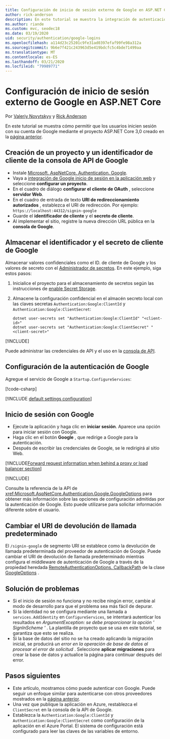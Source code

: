 ```yaml
---
title: Configuración de inicio de sesión externo de Google en ASP.NET Core
author: rick-anderson
description: En este tutorial se muestra la integración de autenticación de usuario de la cuenta de Google en una aplicación de ASP.NET Core existente.
ms.author: riande
ms.custom: mvc, seodec18
ms.date: 03/19/2020
uid: security/authentication/google-logins
ms.openlocfilehash: a114d23c25201c9fe31ad0397efaf99fe98a312a
ms.sourcegitcommit: 9b6e7f421c243963d5e419bdcfc5c4bde71499aa
ms.translationtype: MT
ms.contentlocale: es-ES
ms.lasthandoff: 03/21/2020
ms.locfileid: "79989771"
---
```

# <a name="google-external-login-setup-in-aspnet-core"></a>Configuración de inicio de sesión externo de Google en ASP.NET Core

Por [Valeriy Novytskyy](https://github.com/01binary) y [Rick Anderson](https://twitter.com/RickAndMSFT)

En este tutorial se muestra cómo permitir que los usuarios inicien sesión con su cuenta de Google mediante el proyecto ASP.NET Core 3,0 creado en la [página anterior](xref:security/authentication/social/index).

## <a name="create-a-google-api-console-project-and-client-id"></a>Creación de un proyecto y un identificador de cliente de la consola de API de Google

* Instale [Microsoft. AspNetCore. Authentication. Google](https://www.nuget.org/packages/Microsoft.AspNetCore.Authentication.Google).
* Vaya a [integración de Google inicio de sesión en la aplicación web](https://developers.google.com/identity/sign-in/web/devconsole-project) y seleccione **configurar un proyecto**.
* En el cuadro de diálogo **configurar el cliente de OAuth** , seleccione **servidor Web**.
* En el cuadro de entrada de texto **URI de redireccionamiento autorizados** , establezca el URI de redirección. Por ejemplo: `https://localhost:44312/signin-google`
* Guarde el **identificador de cliente** y el **secreto de cliente**.
* Al implementar el sitio, registre la nueva dirección URL pública en la **consola de Google**.

## <a name="store-the-google-client-id-and-secret"></a>Almacenar el identificador y el secreto de cliente de Google

Almacenar valores confidenciales como el ID. de cliente de Google y los valores de secreto con el [Administrador de secretos](xref:security/app-secrets). En este ejemplo, siga estos pasos:

1. Inicialice el proyecto para el almacenamiento de secretos según las instrucciones de [enable Secret Storage](xref:security/app-secrets#enable-secret-storage).
1. Almacene la configuración confidencial en el almacén secreto local con las claves secretas `Authentication:Google:ClientId` y `Authentication:Google:ClientSecret`:

    ```dotnetcli
    dotnet user-secrets set "Authentication:Google:ClientId" "<client-id>"
    dotnet user-secrets set "Authentication:Google:ClientSecret" "<client-secret>"
    ```

[!INCLUDE[](~/includes/environmentVarableColon.md)]

Puede administrar las credenciales de API y el uso en la [consola de API](https://console.developers.google.com/apis/dashboard).

## <a name="configure-google-authentication"></a>Configuración de la autenticación de Google

Agregue el servicio de Google a `Startup.ConfigureServices`:

[!code-csharp[](~/security/authentication/social/social-code/3.x/StartupGoogle3x.cs?highlight=11-19)]

[!INCLUDE [default settings configuration](includes/default-settings2-2.md)]

## <a name="sign-in-with-google"></a>Inicio de sesión con Google

* Ejecute la aplicación y haga clic en **iniciar sesión**. Aparece una opción para iniciar sesión con Google.
* Haga clic en el botón **Google** , que redirige a Google para la autenticación.
* Después de escribir las credenciales de Google, se le redirigirá al sitio Web.

[!INCLUDE[Forward request information when behind a proxy or load balancer section](includes/forwarded-headers-middleware.md)]

[!INCLUDE[](includes/chain-auth-providers.md)]

Consulte la referencia de la API de <xref:Microsoft.AspNetCore.Authentication.Google.GoogleOptions> para obtener más información sobre las opciones de configuración admitidas por la autenticación de Google. Esto puede utilizarse para solicitar información diferente sobre el usuario.

## <a name="change-the-default-callback-uri"></a>Cambiar el URI de devolución de llamada predeterminado

El `/signin-google` de segmento URI se establece como la devolución de llamada predeterminada del proveedor de autenticación de Google. Puede cambiar el URI de devolución de llamada predeterminado mientras configura el middleware de autenticación de Google a través de la propiedad heredada [RemoteAuthenticationOptions. CallbackPath](/dotnet/api/microsoft.aspnetcore.authentication.remoteauthenticationoptions.callbackpath) de la clase [GoogleOptions](/dotnet/api/microsoft.aspnetcore.authentication.google.googleoptions) .

## <a name="troubleshooting"></a>Solución de problemas

* Si el inicio de sesión no funciona y no recibe ningún error, cambie al modo de desarrollo para que el problema sea más fácil de depurar.
* Si la identidad no se configura mediante una llamada a `services.AddIdentity` en `ConfigureServices`, se intentará autenticar los resultados en *ArgumentException: se debe proporcionar la opción ' SignInScheme '* . La plantilla de proyecto que se usa en este tutorial, se garantiza que esto se realiza.
* Si la base de datos del sitio no se ha creado aplicando la migración inicial, se producirá *un error en la operación de base de datos al procesar el error de solicitud* . Seleccione **aplicar migraciones** para crear la base de datos y actualice la página para continuar después del error.

## <a name="next-steps"></a>Pasos siguientes

* Este artículo, mostramos cómo puede autenticar con Google. Puede seguir un enfoque similar para autenticarse con otros proveedores mostrados en la [página anterior](xref:security/authentication/social/index).
* Una vez que publique la aplicación en Azure, restablezca el `ClientSecret` en la consola de la API de Google.
* Establezca la `Authentication:Google:ClientId` y `Authentication:Google:ClientSecret` como configuración de la aplicación en el Azure Portal. El sistema de configuración está configurado para leer las claves de las variables de entorno.
